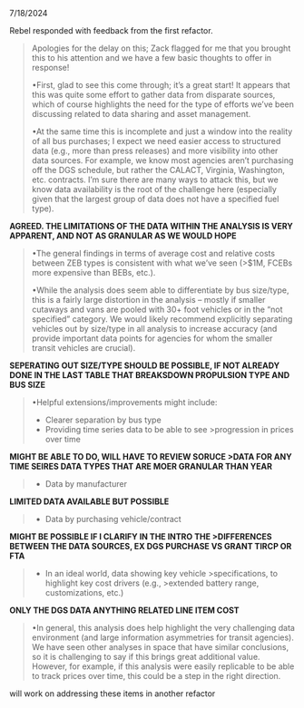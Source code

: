 7/18/2024

Rebel responded with feedback from the first refactor. 
>Apologies for the delay on this; Zack flagged for me that you brought this to his attention and we have a few basic thoughts to offer in response!
> 
>•First, glad to see this come through; it’s a great start! It appears that this was quite some effort to gather data from disparate sources, which of course highlights the need for the type of efforts we’ve been discussing related to data sharing and asset management.
>
>•At the same time this is incomplete and just a window into the reality of all bus purchases; I expect we need easier access to structured data (e.g., more than press releases) and more visibility into other data sources. For example, we know most agencies aren’t purchasing off the DGS schedule, but rather the CALACT, Virginia, Washington, etc. contracts. I’m sure there are many ways to attack this, but we know data availability is the root of the challenge here (especially given that the largest group of data does not have a specified fuel type). 
>
**AGREED. THE LIMITATIONS OF THE DATA WITHIN THE ANALYSIS IS VERY APPARENT, AND NOT AS GRANULAR AS WE WOULD HOPE** 
>
>•The general findings in terms of average cost and relative costs between ZEB types is consistent with what we’ve seen (>$1M, FCEBs more expensive than BEBs, etc.). 
>
>•While the analysis does seem able to differentiate by bus size/type, this is a fairly large distortion in the analysis – mostly if smaller cutaways and vans are pooled with 30+ foot vehicles or in the “not specified” category. We would likely recommend explicitly separating vehicles out by size/type in all analysis to increase accuracy (and provide important data points for agencies for whom the smaller transit vehicles are crucial).
>
**SEPERATING OUT SIZE/TYPE SHOULD BE POSSIBLE, IF NOT ALREADY DONE IN THE LAST TABLE THAT BREAKSDOWN PROPULSION TYPE AND BUS SIZE** 
>
>•Helpful extensions/improvements might include:
>	- Clearer separation by bus type
>	- Providing time series data to be able to see >progression in prices over time 

**MIGHT BE ABLE TO DO, WILL HAVE TO REVIEW SORUCE >DATA FOR ANY TIME SEIRES DATA TYPES THAT ARE MOER GRANULAR THAN YEAR**
>	- Data by manufacturer 

**LIMITED DATA AVAILABLE BUT POSSIBLE** 
>	- Data by purchasing vehicle/contract 

**MIGHT BE POSSIBLE IF I CLARIFY IN THE INTRO THE >DIFFERENCES BETWEEN THE DATA SOURCES, EX DGS PURCHASE VS GRANT TIRCP OR FTA**
>	- In an ideal world, data showing key vehicle >specifications, to highlight key cost drivers (e.g., >extended battery range, customizations, etc.)

**ONLY THE DGS DATA ANYTHING RELATED LINE ITEM COST**
>
>•In general, this analysis does help highlight the very challenging data environment (and large information asymmetries for transit agencies). We have seen other analyses in space that have similar conclusions, so it is challenging to say if this brings great additional value. However, for example, if this analysis were easily replicable to be able to track prices over time, this could be a step in the right direction.

will work on addressing these items in another refactor